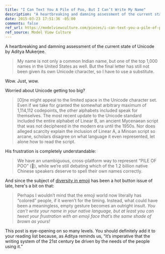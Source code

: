 ```yaml
---
title: "I Can Text You A Pile of Poo, But I Can’t Write My Name"
description: "A heartbreaking and damning assessment of the current state of Unicode by Aditya Mukerjee."
date: 2015-03-23 17:51:36 -05:00
comments: false
ref_url: https://modelviewculture.com/pieces/i-can-text-you-a-pile-of-poo-but-i-cant-write-my-name
ref_source: Model View Culture
---
```


A heartbreaking and damning assessment of the current state of Unicode by Aditya Mukerjee. 

> My name is not only a common Indian name, but one of the top 1,000 names in the United States as well. But the final letter has still not been given its own Unicode character, so I have to use a substitute.

Wow. Just, wow.

Worried about Unicode getting too big?

> [O]ne might appeal to the limited space in the Unicode character set. Even if we take for granted the somewhat arbitrary maximum of 1,114,112 codepoints, the other alphabets included speak for themselves. The most recent update to the Unicode standard included the entire alphabet of Linear B, an ancient Mycenaean script that was not deciphered in the modern era until the 1950s. Nor does alleged scarcity explain the inclusion of Linear A, a Minoan script so arcane, scholars disagree on what language it even represented, let alone how to read the script.

His frustration is completely understandable:

> We have an unambiguous, cross-platform way to represent “PILE OF POO” (💩), while we’re still debating which of the 1.2 billion native Chinese speakers deserve to spell their own names correctly.

And since the subject of [diversity in emoji](https://money.cnn.com/2015/02/23/technology/apple-diverse-emoji/) has been a hot button issue of late, here's a bit on that:

> Perhaps I wouldn’t mind that the emoji world now literally has “colored” people, if it weren’t for the timing. Instead, what could have been a meaningless, empty gesture becomes an outright insult. *You can’t write your name in your native language, but at least you can tweet your frustration with an emoji face that’s the same shade of brown as yours!*

This post is eye-opening on so many levels. You should definitely add it to your reading list because, as Aditya reminds us, “it’s imperative that the writing system of the 21st century be driven by the needs of the people using it.”